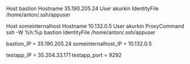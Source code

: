 Host bastion
  Hostname 35.190.205.24
  User akurkin
  IdentityFile /home/anton/.ssh/appuser

Host someinternalhost
  Hostname 10.132.0.5
  User akurkin
  ProxyCommand ssh -W %h:%p bastion
  IdentityFile /home/anton/.ssh/appuser

bastion_IP = 35.190.205.24
someinternalhost_IP = 10.132.0.5

testapp_IP = 35.204.33.171
testapp_port = 9292
